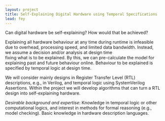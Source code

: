 ```yaml
---
layout: project
title: Self-Explaining Digital Hardware using Temporal Specifications 
lead: fey
---
```


Can digital hardware be self-explaining? How would that be achieved? 

Explaining all hardware behaviour at any time during runtime is infeasible due to overhead, processing speed, and limited data bandwidth. Instead,
we assume a decision and/or analysis at design time  
fixing what is to be explained. By this, we can pre-calculate the model for explaining past and future behaviour online. Behaviour to be explained is specified by temporal logic  at design time.

We will consider mainly designs in Register Transfer Level (RTL) descriptions, e.g., in Verilog, and temporal logic using SystemVerilog Assertions. Within the project we will develop algorithms that can turn a RTL design into self-explaining hardware.

<em>Desirable background and expertise</em>:
Knowledge in temporal logic or other computational logics, and interest in methods for formal reasoning (e.g., model checking).
Basic knowledge in hardware description languages.
